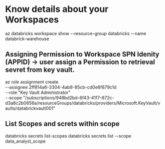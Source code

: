 # Know details about your Workspaces 
az databricks workspace show --resource-group databricks --name databrick-warehouse

## Assigning Permission to Workspace SPN Idenity (APPID) -> user assign a Permission to retrieval sevret from key vault.
az role assignment create \
  --assignee 2ff814a6-3304-4ab8-85cb-cd0e6f879c1d \
  --role "Key Vault Administrator" \
  --scope "/subscriptions/948bd2bd-6f43-41f7-872c-d3a8c2b0656a/resourceGroups/databricks/providers/Microsoft.KeyVault/vaults/databrickvault001"

## List Scopes and screts within scope
 databricks secrets list-scopes 
 databricks secrets list --scope data_analyst_scope